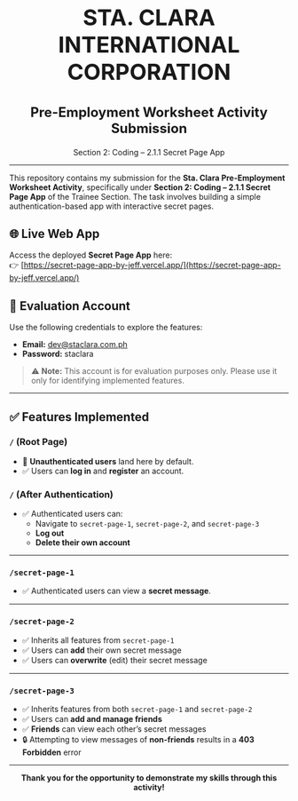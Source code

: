 <h1 align="center" style="font-size: 2.5rem;">
  STA. CLARA INTERNATIONAL CORPORATION
</h1>

<h2 align="center" style="font-size: 1.5rem;">
  Pre-Employment Worksheet Activity Submission
</h2>

<p align="center">
  Section 2: Coding – 2.1.1 Secret Page App
</p>

---

This repository contains my submission for the **Sta. Clara Pre-Employment Worksheet Activity**, specifically under **Section 2: Coding – 2.1.1 Secret Page App** of the Trainee Section. The task involves building a simple authentication-based app with interactive secret pages.

## 🌐 Live Web App

Access the deployed **Secret Page App** here:  
👉 [https://secret-page-app-by-jeff.vercel.app/](https://secret-page-app-by-jeff.vercel.app/)

## 🔐 Evaluation Account

Use the following credentials to explore the features:

- **Email:** dev@staclara.com.ph  
- **Password:** staclara

> ⚠️ **Note:** This account is for evaluation purposes only. Please use it only for identifying implemented features.

---

## ✅ Features Implemented

### `/` (Root Page)

- 🔐 **Unauthenticated users** land here by default.
- ✅ Users can **log in** and **register** an account.

### `/` (After Authentication)

- ✅ Authenticated users can:
  - Navigate to `secret-page-1`, `secret-page-2`, and `secret-page-3`
  - **Log out**
  - **Delete their own account**

---

### `/secret-page-1`

- ✅ Authenticated users can view a **secret message**.

---

### `/secret-page-2`

- ✅ Inherits all features from `secret-page-1`
- ✅ Users can **add** their own secret message
- ✅ Users can **overwrite** (edit) their secret message

---

### `/secret-page-3`

- ✅ Inherits features from both `secret-page-1` and `secret-page-2`
- ✅ Users can **add and manage friends**
- ✅ **Friends** can view each other’s secret messages
- 🔒 Attempting to view messages of **non-friends** results in a **403 Forbidden** error

---

<p align="center"><b>Thank you for the opportunity to demonstrate my skills through this activity!</b></p>
